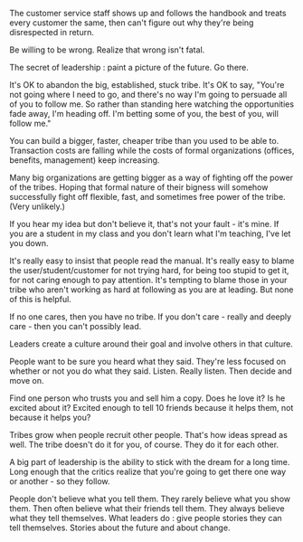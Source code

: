 
The customer service staff shows up and follows the handbook and treats every customer the same, then can't figure out why they're being disrespected in return.

Be willing to be wrong.
Realize that wrong isn't fatal.

The secret of leadership : paint a picture of the future. Go there.

It's OK to abandon the big, established, stuck tribe. It's OK to say, "You're not going where I need to go, and there's no way I'm going to persuade all of you to follow me. So rather than standing here watching the opportunities fade away, I'm heading off. I'm betting some of you, the best of you, will follow me."

You can build a bigger, faster, cheaper tribe than you used to be able to. Transaction costs are falling while the costs of formal organizations (offices, benefits, management) keep increasing.

Many big organizations are getting bigger as a way of fighting off the power of the tribes. Hoping that formal nature of their bigness will somehow successfully fight off flexible, fast, and sometimes free power of the tribe. (Very unlikely.)

If you hear my idea but don't believe it, that's not your fault - it's mine.
If you are a student in my class and you don't learn what I'm teaching, I've let you down.

It's really easy to insist that people read the manual.
It's really easy to blame the user/student/customer for not trying hard, for being too stupid to get it, for not caring enough to pay attention.
It's tempting to blame those in your tribe who aren't working as hard at following as you are at leading.
But none of this is helpful.

If no one cares, then you have no tribe. If you don't care - really and deeply care - then you can't possibly lead.

Leaders create a culture around their goal and involve others in that culture.

People want to be sure you heard what they said. They're less focused on whether or not you do what they said.
Listen. Really listen. Then decide and move on.


Find one person who trusts you and sell him a copy. Does he love it? Is he excited about it? Excited enough to tell 10 friends because it helps them, not because it helps you?

Tribes grow when people recruit other people. That's how ideas spread as well. The tribe doesn't do it for you, of course. They do it for each other.

A big part of leadership is the ability to stick with the dream for a long time. Long enough that the critics realize that you're going to get there one way or another - so they follow.

People don't believe what you tell them.
They rarely believe what you show them.
Then often believe what their friends tell them.
They always believe what they tell themselves.
What leaders do : give people stories they can tell themselves. Stories about the future and about change. 
